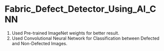 # Fabric_Defect_Detector_Using_AI_CNN
1) Used Pre-trained ImageNet weights for better result.
2) Used Convolutional Neural Network for Classification between Defected and Non-Defected Images.

